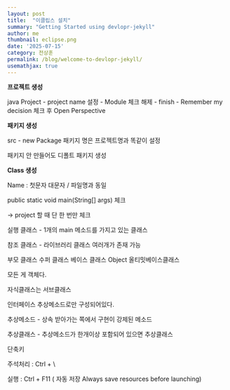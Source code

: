 ```yaml
---
layout: post
title:  "이클립스 설치"
summary: "Getting Started using devlopr-jekyll"
author: me
thumbnail: eclipse.png
date: '2025-07-15'
category: 전상훈
permalink: /blog/welcome-to-devlopr-jekyll/
usemathjax: true
---
```



**프로젝트 생성**

java Project - project name 설정 - Module 체크 해제 - finish - Remember my decision 체크 후 Open Perspective

**패키지 생성**

src - new Package 패키지 명은 프로젝트명과 똑같이 설정

패키지 안 만들어도 디폴트 패키지 생성

**Class 생성**

Name : 첫문자 대문자 / 파일명과 동일

public static void main(String[] args) 체크

→ project 할 때 단 한 번만 체크

실행 클래스 - 1개의 main 메소드를 가지고 있는 클래스

참조 클래스 - 라이브러리 클래스 여러개가 존재 가능

부모 클래스 수퍼 클래스 베이스 클래스 Object 올티밋베이스클래스

모든 게 객체다.

자식클래스는 서브클래스

인터페이스 추상메소드로만 구성되어있다.

추상메소드 - 상속 받아가는 쪽에서 구현이 강제된 메소드

추상클래스 - 추상메소드가 한개이상 포함되어 있으면 추상클래스

단축키

주석처리 : Ctrl + \

실행 : Ctrl + F11 ( 자동 저장 Always save resources before launching)

